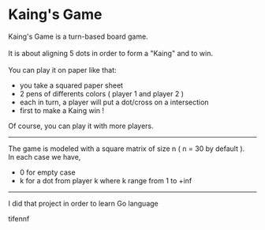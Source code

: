 # Kaing's Game

Kaing's Game is a turn-based board game. <br>  
It is about aligning 5 dots in order to form a "Kaing" and to win. <br>   
You can play it on paper like that:  <br>

- you take a squared paper sheet
- 2 pens of differents colors ( player 1 and player 2 )
- each in turn, a player will put a dot/cross on a intersection
- first to make a Kaing win !

Of course, you can play it with more players.   

---

The game is modeled with a square matrix of size n ( n = 30 by default ). <br>
In each case we have, 

- 0 for empty case
- k for a dot from player k where k range from 1 to +inf

---

I did that project in order to learn Go language   <br>

tifennf   
